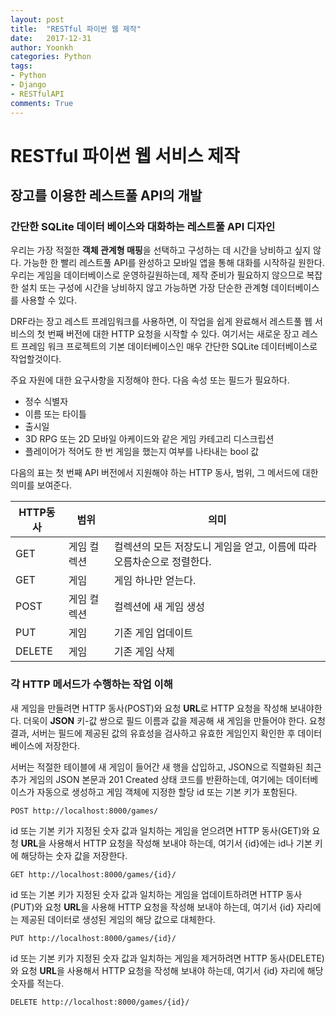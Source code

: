 ```yaml
---
layout: post
title:  "RESTful 파이썬 웹 제작"
date:   2017-12-31
author: Yoonkh
categories: Python
tags: 
- Python
- Django
- RESTfulAPI
comments: True
---
```


# RESTful 파이썬 웹 서비스 제작

## 장고를 이용한 레스트풀 API의 개발

### 간단한 SQLite 데이터 베이스와 대화하는 레스트풀 API 디자인

우리는 가장 적절한 **객체 관계형 매핑**을 선택하고 구성하는 데 시간을 낭비하고 싶지 않다. 가능한 한 빨리 레스트풀 API를 완성하고 모바일 앱을 통해 대화를 시작하길 원한다. 우리는 게임을 데이터베이스로 운영하길원하는데, 제작 준비가 필요하지 않으므로 복잡한 설치 또는 구성에 시간을 낭비하지 않고 가능하면 가장 단순한 관계형 데이터베이스를 사용할 수 있다. 

DRF라는 장고 레스트 프레임워크를 사용하면, 이 작업을 쉽게 완료해서 레스트풀 웹 서비스의 첫 번째 버전에 대한 HTTP 요청을 시작할 수 있다. 여기서는 새로운 장고 레스트 프레임 워크 프로젝트의 기본 데이터베이스인 매우 간단한 SQLite 데이터베이스로 작업할것이다. 

주요 자원에 대한 요구사항을 지정해야 한다. 다음 속성 또는 필드가 필요하다. 

- 정수 식별자
- 이름 또는 타이틀
- 출시일
- 3D RPG 또는 2D 모바일 아케이드와 같은 게임 카테고리 디스크립션
- 플레이어가 적어도 한 번 게임을 했는지 여부를 나타내는 bool 값

다음의 표는 첫 번째 API 버전에서 지원해야 하는 HTTP 동사, 범위, 그 메서드에 대한 의미를 보여준다. 

| **HTTP동사**  | **범위**  | **의미**  |
|---|---|---|
| GET  | 게임 컬렉션  | 컬렉션의 모든 저장도니 게임을 얻고, 이름에 따라 오름차순으로 정렬한다.  |
| GET  | 게임  | 게임 하나만 얻는다.  |
| POST  | 게임 컬렉션  | 컬렉션에 새 게임 생성  |
| PUT  | 게임  | 기존 게임 업데이트  |
| DELETE  | 게임  | 기존 게임 삭제  |

### 각 HTTP 메서드가 수행하는 작업 이해

새 게임을 만들려면 HTTP 동사(POST)와 요청 **URL**로 HTTP 요청을 작성해 보내야한다. 더욱이 **JSON** 키-값 쌍으로 필드 이름과 값을 제공해 새 게임을 만들어야 한다. 요청 결과, 서버는 필드에 제공된 값의 유효성을 검사하고 유효한 게임인지 확인한 후 데이터베이스에 저장한다.

서버는 적절한 테이블에 새 게임이 들어간 새 행을 삽입하고, JSON으로 직렬화된 최근 추가 게임의 JSON 본문과 201 Created 상태 코드를 반환하는데, 여기에는 데이터베이스가 자동으로 생성하고 게임 객체에 지정한 할당 id 또는 기본 키가 포함된다. 

```
POST http://localhost:8000/games/
```

id 또는 기본 키가 지정된 숫자 값과 일치하는 게임을 얻으려면 HTTP 동사(GET)와 요청 **URL**을 사용해서 HTTP 요청을 작성해 보내야 하는데, 여기서 {id}에는 id나 기본 키에 해당하는 숫자 값을 저장한다. 

```
GET http://localhost:8000/games/{id}/
```

id 또는 기본 키가 지정된 숫자 값과 일치하는 게임을 업데이트하려면 HTTP 동사(PUT)와 요청 **URL**을 사용해 HTTP 요청을 작성해 보내야 하는데, 여기서 {id} 자리에는 제공된 데이터로 생성된 게임의 해당 값으로 대체한다. 

```
PUT http://localhost:8000/games/{id}/
```

id 또는 기본 키가 지정된 숫자 값과 일치하는 게임을 제거하려면 HTTP 동사(DELETE)와 요청 **URL**을 사용해서 HTTP 요청을 작성해 보내야 하는데, 여기서 {id} 자리에 해당 숫자를 적는다. 

```
DELETE http://localhost:8000/games/{id}/
```
